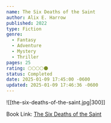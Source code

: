 ```yaml
---
name: The Six Deaths of the Saint
author: Alix E. Harrow
published: 2022
type: Fiction
genre:
  - Fantasy
  - Adventure
  - Mystery
  - Thriller
pages: 25
rating: 🌕🌕🌕🌕🌑
status: Completed
date: 2025-01-09 17:45:00 -0600
updated: 2025-01-09 17:46:36 -0600
---
```


![[the-six-deaths-of-the-saint.jpg|300]]

Book Link: [The Six Deaths of the Saint](https://www.goodreads.com/book/show/62991463-the-six-deaths-of-the-saint)
